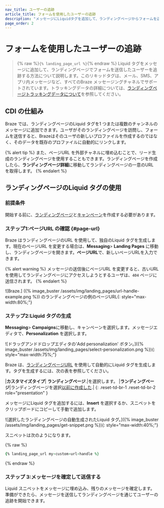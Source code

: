 ```yaml
---
nav_title: ユーザーの追跡
article_title: フォームを使用したユーザーの追跡
description: "メッセージにLiquidタグを追加して、ランディングページからフォームを送信するユーザーを識別する方法を学習します。"
page_order: 2
---
```


# フォームを使用したユーザーの追跡

> {% raw %}`{% landing_page_url %}`{% endraw %} Liquid タグをメッセージに追加して、ランディングページでフォームを送信したユーザーを追跡する方法について説明します。このリキッドタグは、メール、SMS、アプリ内メッセージなど、すべてのBraze メッセージングチャネルでサポートされています。トラッキングデータの詳細については、[ランディングページトラッキングデータについて]({{site.baseurl}}/user_guide/engagement_tools/landing_pages/about_tracking_data)を参照してください。

## CDI の仕組み

Braze では、ランディングページのLiquid タグを1 つまたは複数のチャンネルのメッセージに追加できます。ユーザがそのランディングページを訪問し、フォームを送信すると、Brazeはそのユーザの新しいプロファイルを作成するのではなく、そのデータを既存のプロファイルに自動的にリンクします。

{% alert tip %}
また、ページURL を外部チャネルに埋め込むことで、リード生成のランディングページを使用することもできます。ランディングページを作成したら、**ランディングページ詳細**に移動してランディングページの一意のURL を取得します。
{% endalert %}

## ランディングページのLiquid タグの使用

### 前提条件

開始する前に、[ランディングページ]({{site.baseurl}}/user_guide/engagement_tools/landing_pages/creating_pages/)と[キャンペーン]({{site.baseurl}}/user_guide/engagement_tools/campaigns/building_campaigns/creating_campaign/)を作成する必要があります。

### ステップ1:ページURL の確認 {#page-url}

Braze はランディングページのURL を使用して、独自のLiquid タグを生成します。現在のページURL を変更する場合は、**Messaging**> **Landing Pages** に移動し、ランディングページを開きます。**ページURL**で、新しいページURLを入力できます。

{% alert warning %}
メッセージの送信後にページURL を変更すると、古いURL を使用してランディングページにアクセスしようとするユーザは、`404` ページに送信されます。
{% endalert %}

![Braze.] ({% image_buster /assets/img/landing_pages/url-handle-example.png %}) のランディングページの例のページURL{: style="max-width:80%;"}

### ステップ2:Liquid タグの生成

**Messaging**> **Campaigns**に移動し、キャンペーンを選択します。メッセージエディタで、**Personalization** を選択します。

![ドラッグアンドドロップエディタの'Add personalization' ボタン。]({% image_buster /assets/img/landing_pages/select-personalization.png %}){: style="max-width:75%;"}

Braze は、[ランディングページURL](#page-url) を使用して自動的にLiquid タグを生成します。タグを生成するには、次の表を参照してください。

\|**カスタマイズタイプ**| **ランディングページ**.|を選択します。
\|**ランディングページ**|ランディングページを選択[以前に作成した](#prerequisites).|
{: .reset-td-br-1 .reset-td-br-2 role="presentation" }

メッセージにLiquid タグを追加するには、**Insert** を選択するか、スニペットをクリップボードにコピーして手動で追加します。

![選択したランディングページの自動生成されたLiquid タグ。]({% image_buster /assets/img/landing_pages/get-snippet.png %}){: style="max-width:40%;"}

スニペットは次のようになります。

{% raw %}
```ruby
{% landing_page_url my-custom-url-handle %}
```
{% endraw %}

### ステップ 3:メッセージを確定して送信する

Liquid スニペットをメッセージに埋め込み、残りのメッセージを確定します。準備ができたら、メッセージを送信してランディングページを通じてユーザーの追跡を開始できます。
